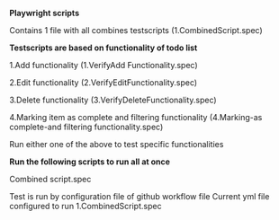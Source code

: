 **Playwright scripts** 

Contains 1 file with all combines testscripts (1.CombinedScript.spec)

**Testscripts are based on functionality of todo list**

1.Add functionality (1.VerifyAdd Functionality.spec)

2.Edit functionality (2.VerifyEditFunctionality.spec)

3.Delete functionality (3.VerifyDeleteFunctionality.spec)

4.Marking item as complete and filtering functionality (4.Marking-as complete-and filtering functionality.spec)

Run either one of the above to test specific functionalities 

**Run the following scripts to run all at once**

Combined script.spec


Test is run by configuration file of github workflow file
Current yml file configured to run 1.CombinedScript.spec



